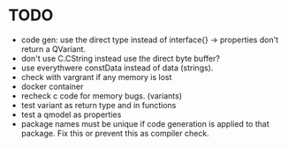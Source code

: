 # TODO
- code gen: use the direct type instead of interface{} -> properties don't return a QVariant.
- don't use C.CString instead use the direct byte buffer?
- use everythwere constData instead of data (strings).
- check with vargrant if any memory is lost
- docker container
- recheck c code for memory bugs. (variants)
- test variant as return type and in functions
- test a qmodel as properties
- package names must be unique if code generation is applied to that package. Fix this or prevent this as compiler check.